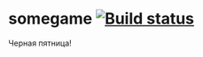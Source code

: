 # somegame [![Build status](https://ci.appveyor.com/api/projects/status/fs5q5h47o7cuo9ju?svg=true)](https://ci.appveyor.com/project/xboxtracer/somegame)

Черная пятница!

